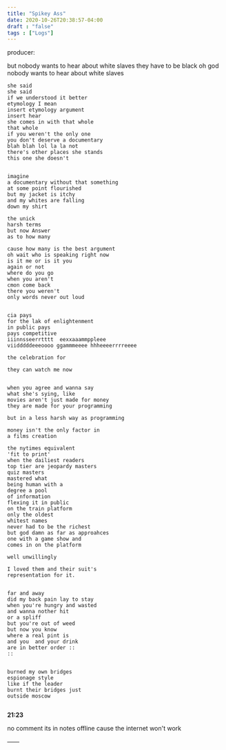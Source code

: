 ```yaml
---
title: "Spikey Ass"
date: 2020-10-26T20:38:57-04:00
draft : "false"
tags : ["Logs"]
---
```


<!--more-->

producer:

 but nobody wants to hear about white slaves
they have to be black
oh god
nobody wants to hear about white slaves

```
she said
she said
if we understood it better
etymology I mean
insert etymology argument
insert hear
she comes in with that whole
that whole
if you weren't the only one
you don't deserve a documentary
blah blah lol la la not
there's other places she stands
this one she doesn't


imagine
a documentary without that something
at some point flourished
but my jacket is itchy
and my whites are falling
down my shirt

the unick
harsh terms
but now Answer
as to how many

cause how many is the best argument
oh wait who is speaking right now
is it me or is it you
again or not
where do you go
when you aren't
cmon come back
there you weren't
only words never out loud


cia pays
for the lak of enlightenment
in public pays
pays competitive
iiinnsseerrtttt  eexxaaammppleee
viidddddeeeoooo ggammmeeee hhheeeerrrreeee

the celebration for

they can watch me now


when you agree and wanna say
what she's sying, like  
movies aren't just made for money
they are made for your programming

but in a less harsh way as programming

money isn't the only factor in
a films creation

the nytimes equivalent
'fit to print'
when the dailiest readers
top tier are jeopardy masters
quiz masters
mastered what
being human with a
degree a pool
of information
flexing it in public
on the train platform
only the oldest
whitest names
never had to be the richest
but god damn as far as approahces
one with a game show and
comes in on the platform

well unwillingly

I loved them and their suit's
representation for it.


far and away
did my back pain lay to stay
when you're hungry and wasted
and wanna nother hit
or a spliff
but you're out of weed
but now you know
where a real pint is
and you  and your drink
are in better order ::
::


burned my own bridges
espionage style
like if the leader
burnt their bridges just
outside moscow


```

**21:23**

no comment its in notes offline cause the internet won't work 

——


<!--

| Dailies        | Questions           | Answers  |
| ------------- |:-------------:| -----:|
| Read()      | *What did you read?* | X |
| Write()      | *What did you write?*      |   X |
| Create() | *What did you make?*      |    X |
| Exercise() | *Dance workout (or otherwise?)*      |    X |
| Audio() | *You recorded what:*      |    X |
| Video() | *You filmed what:*      |    X |
| Finish() | *You bounced what track:*      |    X |
| Live() | *You sang what live:*      |    X |
| Finish2() | *You made what visuals*      |    X |
| Phone() | *You called who:*      |    X |
| Share() | *Uploaded what to archive:*      |    X |
| PBD() | *You did what for PBD?*      |    X |
| Web() | *You did what to POLIW.AT?*      |    X |
| Love&Legacy() | *You did what for friends/fam?*      |    X |
| God() | *You're grateful for what?*      |    X |
<sub>v1.0</sub>

 -->
